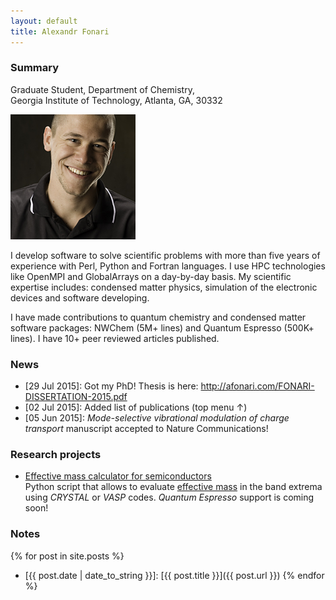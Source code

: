 ```yaml
---
layout: default
title: Alexandr Fonari
---
```


### Summary

Graduate Student, Department of Chemistry,  
Georgia Institute of Technology, Atlanta, GA, 30332

![](me.jpg)

I develop software to solve scientific problems with more than five years of experience with Perl, Python and Fortran languages. I use HPC technologies like OpenMPI and GlobalArrays on a day-by-day basis. My scientific expertise includes: condensed matter physics, simulation of the electronic devices and software developing.

I have made contributions to quantum chemistry and condensed matter software packages: NWChem (5M+ lines) and Quantum Espresso (500K+ lines). I have 10+ peer reviewed articles published.

### News

 - [29 Jul 2015]: Got my PhD! Thesis is here: http://afonari.com/FONARI-DISSERTATION-2015.pdf
 - [02 Jul 2015]: Added list of publications (top menu &uarr;)
 - [05 Jun 2015]: *Mode-selective vibrational modulation of charge transport* manuscript accepted to Nature Communications!

### Research projects

 - [Effective mass calculator for semiconductors](emc/)  
Python script that allows to evaluate [effective mass](http://ecee.colorado.edu/~bart/book/effmass.htm) in the band extrema using *CRYSTAL* or *VASP* codes. *Quantum Espresso* support is coming soon!

### Notes

{% for post in site.posts %}
 - [{{ post.date | date_to_string }}]: [{{ post.title }}]({{ post.url }})
{% endfor %}

